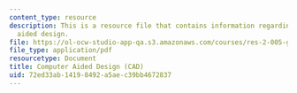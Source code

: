 ```yaml
---
content_type: resource
description: This is a resource file that contains information regarding computer
  aided design.
file: https://ol-ocw-studio-app-qa.s3.amazonaws.com/courses/res-2-005-girls-who-build-make-your-own-wearables-workshop-spring-2015/72ed33ab14198492a5aec39bb4672837_MITRES_2_005S15_IntrCAD.pdf
file_type: application/pdf
resourcetype: Document
title: Computer Aided Design (CAD)
uid: 72ed33ab-1419-8492-a5ae-c39bb4672837
---
```

